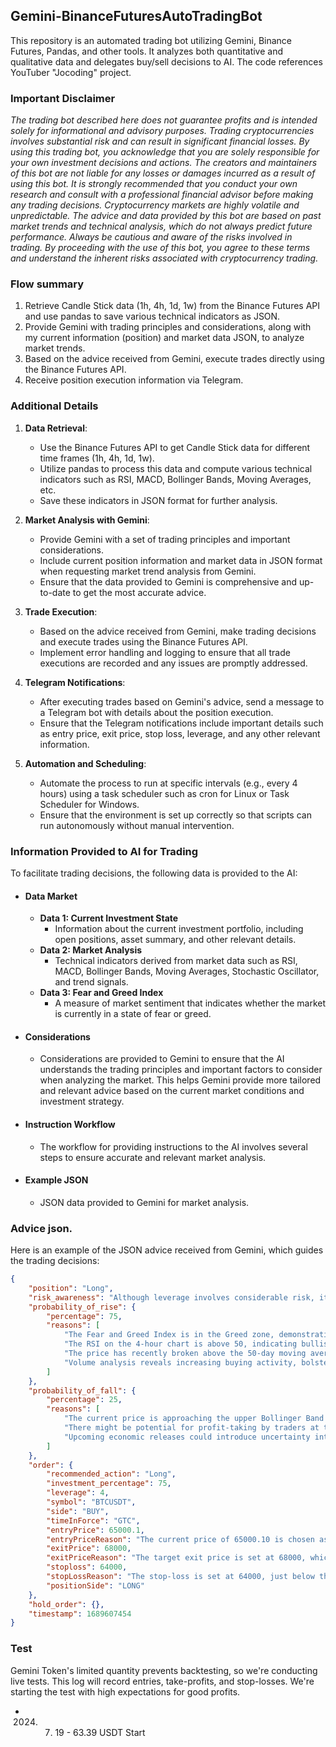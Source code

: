 ## Gemini-BinanceFuturesAutoTradingBot

This repository is an automated trading bot utilizing Gemini, Binance Futures, Pandas, and other tools. It analyzes both quantitative and qualitative data and delegates buy/sell decisions to AI. The code references YouTuber "Jocoding" project.

### Important Disclaimer
_The trading bot described here does not guarantee profits and is intended solely for informational and advisory purposes. Trading cryptocurrencies involves substantial risk and can result in significant financial losses. 
By using this trading bot, you acknowledge that you are solely responsible for your own investment decisions and actions. The creators and maintainers of this bot are not liable for any losses or damages incurred as a result of using this bot. It is strongly recommended that you conduct your own research and consult with a professional financial advisor before making any trading decisions.
Cryptocurrency markets are highly volatile and unpredictable. The advice and data provided by this bot are based on past market trends and technical analysis, which do not always predict future performance. Always be cautious and aware of the risks involved in trading.
By proceeding with the use of this bot, you agree to these terms and understand the inherent risks associated with cryptocurrency trading._

### Flow summary
1. Retrieve Candle Stick data (1h, 4h, 1d, 1w) from the Binance Futures API and use pandas to save various technical indicators as JSON.
2. Provide Gemini with trading principles and considerations, along with my current information (position) and market data JSON, to analyze market trends.
3. Based on the advice received from Gemini, execute trades directly using the Binance Futures API.
4. Receive position execution information via Telegram.

### Additional Details
1. **Data Retrieval**:
   - Use the Binance Futures API to get Candle Stick data for different time frames (1h, 4h, 1d, 1w).
   - Utilize pandas to process this data and compute various technical indicators such as RSI, MACD, Bollinger Bands, Moving Averages, etc.
   - Save these indicators in JSON format for further analysis.

2. **Market Analysis with Gemini**:
   - Provide Gemini with a set of trading principles and important considerations.
   - Include current position information and market data in JSON format when requesting market trend analysis from Gemini.
   - Ensure that the data provided to Gemini is comprehensive and up-to-date to get the most accurate advice.

3. **Trade Execution**:
   - Based on the advice received from Gemini, make trading decisions and execute trades using the Binance Futures API.
   - Implement error handling and logging to ensure that all trade executions are recorded and any issues are promptly addressed.

4. **Telegram Notifications**:
   - After executing trades based on Gemini's advice, send a message to a Telegram bot with details about the position execution.
   - Ensure that the Telegram notifications include important details such as entry price, exit price, stop loss, leverage, and any other relevant information.

5. **Automation and Scheduling**:
   - Automate the process to run at specific intervals (e.g., every 4 hours) using a task scheduler such as cron for Linux or Task Scheduler for Windows.
   - Ensure that the environment is set up correctly so that scripts can run autonomously without manual intervention.

### Information Provided to AI for Trading
To facilitate trading decisions, the following data is provided to the AI:
 - #### Data Market
   * **Data 1: Current Investment State**
     - Information about the current investment portfolio, including open positions, asset summary, and other relevant details.
   * **Data 2: Market Analysis**
     - Technical indicators derived from market data such as RSI, MACD, Bollinger Bands, Moving Averages, Stochastic Oscillator, and trend signals.
   * **Data 3: Fear and Greed Index**
     - A measure of market sentiment that indicates whether the market is currently in a state of fear or greed.

- #### Considerations
  * Considerations are provided to Gemini to ensure that the AI understands the trading principles and important factors to consider when analyzing the market. This helps Gemini provide more tailored and relevant advice based on the current market conditions and investment strategy.

- #### Instruction Workflow
  * The workflow for providing instructions to the AI involves several steps to ensure accurate and relevant market analysis.

- #### Example JSON
  * JSON data provided to Gemini for market analysis.


### Advice json.
Here is an example of the JSON advice received from Gemini, which guides the trading decisions:
```json
{
    "position": "Long",
    "risk_awareness": "Although leverage involves considerable risk, it also presents an opportunity for significant returns. Please proceed cautiously while considering the possibility of potential profits.",
    "probability_of_rise": {
        "percentage": 75,
        "reasons": [
            "The Fear and Greed Index is in the Greed zone, demonstrating bullish sentiment.",
            "The RSI on the 4-hour chart is above 50, indicating bullish momentum.",
            "The price has recently broken above the 50-day moving average, signaling an uptrend.",
            "Volume analysis reveals increasing buying activity, bolstering the bullish signal."
        ]
    },
    "probability_of_fall": {
        "percentage": 25,
        "reasons": [
            "The current price is approaching the upper Bollinger Band on the daily chart, which may act as a resistance level.",
            "There might be potential for profit-taking by traders at this level.",
            "Upcoming economic releases could introduce uncertainty into the market, potentially impacting sentiment."
        ]
    },
    "order": {
        "recommended_action": "Long",
        "investment_percentage": 75,
        "leverage": 4,
        "symbol": "BTCUSDT",
        "side": "BUY",
        "timeInForce": "GTC",
        "entryPrice": 65000.1,
        "entryPriceReason": "The current price of 65000.10 is chosen as the entry point as it aligns with a recent breakout above the 50-day moving average, signaling a bullish trend. Additionally, the RSI on the 4-hour chart is above 50, supporting the bullish momentum.",
        "exitPrice": 68000,
        "exitPriceReason": "The target exit price is set at 68000, which is near the upper Bollinger Band on the daily chart, indicating a strategic profit-taking zone.",
        "stoploss": 64000,
        "stopLossReason": "The stop-loss is set at 64000, just below the 50-day moving average and the lower Bollinger Band on the 4-hour chart, offering a buffer against a potential short-term pullback.",
        "positionSide": "LONG"
    },
    "hold_order": {},
    "timestamp": 1689607454
}
```


### Test
Gemini Token's limited quantity prevents backtesting, so we're conducting live tests. This log will record entries, take-profits, and stop-losses. We're starting the test with high expectations for good profits.
- 2024. 07. 19 - 63.39 USDT Start
